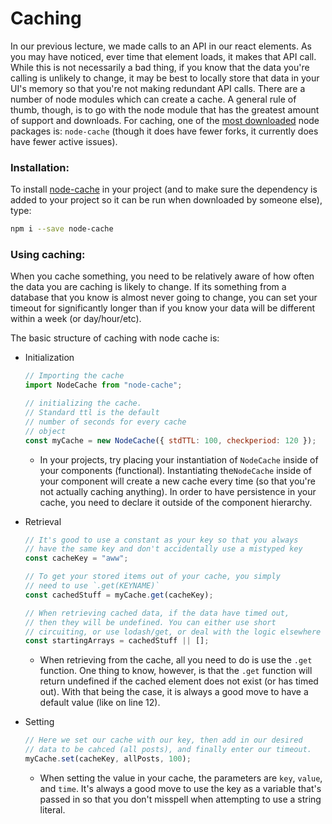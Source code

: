 # Caching 

In our previous lecture, we made calls to an API in our react elements. As you may have noticed, ever time that element loads, it makes that API call. While this is not necessarily a bad thing, if you know that the data you're calling is unlikely to change, it may be best to locally store that data in your UI's memory so that you're not making redundant API calls. There are a number of node modules which can create a cache. A general rule of thumb, though, is to go with the node module that has the greatest amount of support and downloads. For caching, one of the [most downloaded](https://www.npmtrends.com/apicache-vs-memory-cache-vs-node-cache) node packages is: `node-cache` (though it does have fewer forks, it currently does have fewer active issues).



### Installation:  

To install [node-cache](https://www.npmjs.com/package/node-cache) in your project (and to make sure the dependency is added to your project so it can be run when downloaded by someone else), type: 

```bash
npm i --save node-cache
```



### Using caching: 

When you cache something, you need to be relatively aware of how often the data you are caching is likely to change. If its something from a database that you know is almost never going to change, you can set your timeout for significantly longer than if you know your data will be different within a week (or day/hour/etc). 

The basic structure of caching with node cache is: 

- Initialization

  ```javascript
  // Importing the cache
  import NodeCache from "node-cache";
  
  // initializing the cache. 
  // Standard ttl is the default 
  // number of seconds for every cache 
  // object
  const myCache = new NodeCache({ stdTTL: 100, checkperiod: 120 });
  
  ```

  - In your projects, try placing your instantiation of `NodeCache` inside of your components (functional). Instantiating the`NodeCache` inside of your component will create a new cache every time (so that you're not actually caching anything). In order to have persistence in your cache, you need to declare it outside of the component hierarchy. 

- Retrieval

  ```javascript
  // It's good to use a constant as your key so that you always
  // have the same key and don't accidentally use a mistyped key
  const cacheKey = "aww";
  
  // To get your stored items out of your cache, you simply
  // need to use `.get(KEYNAME)`
  const cachedStuff = myCache.get(cacheKey);
  
  // When retrieving cached data, if the data have timed out,
  // then they will be undefined. You can either use short
  // circuiting, or use lodash/get, or deal with the logic elsewhere
  const startingArrays = cachedStuff || [];
  ```
  - When retrieving from the cache, all you need to do is use the `.get` function. One thing to know, however, is that the `.get` function will return undefined if the cached element does not exist (or has timed out). With that being the case, it is always a good move to have a default value (like on line 12). 

- Setting

  ```javascript
  // Here we set our cache with our key, then add in our desired
  // data to be cahced (all posts), and finally enter our timeout.
  myCache.set(cacheKey, allPosts, 100);
  ```

  - When setting the value in your cache, the parameters are `key`, `value`, and `time`. It's always a good move to use the key as a variable that's passed in so that you don't misspell when attempting to use a string literal. 
